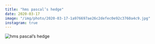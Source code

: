 ```yaml
---
title: "hms pascal’s hedge"
date: 2020-03-17
image: "/img/photo/2020-03-17-1a976697ae26c2defec0e92c3760a4c9.jpg"
instagram: true
---
```


![hms pascal’s hedge](/img/photo/2020-03-17-1a976697ae26c2defec0e92c3760a4c9.jpg)
